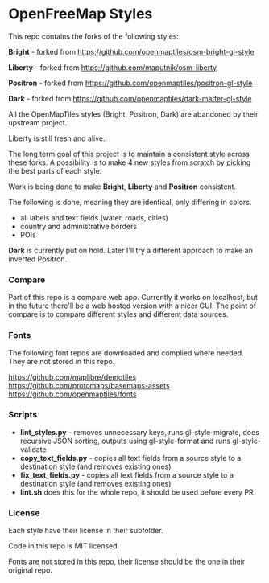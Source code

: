 # OpenFreeMap Styles

This repo contains the forks of the following styles:

**Bright** - forked from https://github.com/openmaptiles/osm-bright-gl-style

**Liberty** - forked from https://github.com/maputnik/osm-liberty

**Positron** - forked from https://github.com/openmaptiles/positron-gl-style

**Dark** - forked from https://github.com/openmaptiles/dark-matter-gl-style

All the OpenMapTiles styles (Bright, Positron, Dark) are abandoned by their upstream project.

Liberty is still fresh and alive. 

The long term goal of this project is to maintain a consistent style across these forks. A possibility is to make 4 new styles from scratch by picking the best parts of each style.

Work is being done to make **Bright**, **Liberty** and **Positron** consistent. 

The following is done, meaning they are identical, only differing in colors.

- all labels and text fields (water, roads, cities)
- country and administrative borders
- POIs

**Dark** is currently put on hold. Later I'll try a different approach to make an inverted Positron.



### Compare

Part of this repo is a compare web app. Currently it works on localhost, but in the future there'll be a web hosted version with a nicer GUI. The point of compare is to compare different styles and different data sources.



### Fonts

The following font repos are downloaded and complied where needed. They are not stored in this repo.

https://github.com/maplibre/demotiles
https://github.com/protomaps/basemaps-assets
https://github.com/openmaptiles/fonts



### Scripts

- **lint_styles.py** - removes unnecessary keys, runs gl-style-migrate, does recursive JSON sorting, outputs using gl-style-format and runs gl-style-validate
- **copy_text_fields.py** - copies all text fields from a source style to a destination style (and removes existing ones)
- **fix_text_fields.py** - copies all text fields from a source style to a destination style (and removes existing ones)
- **lint.sh** does this for the whole repo, it should be used before every PR



### License

Each style have their license in their subfolder.

Code in this repo is MIT licensed.

Fonts are not stored in this repo, their license should be the one in their original repo.
